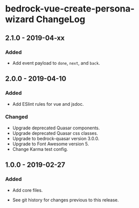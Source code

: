 # bedrock-vue-create-persona-wizard ChangeLog

## 2.1.0 - 2019-04-xx

### Added
- Add event payload to `done`, `next`, and `back`.

## 2.0.0 - 2019-04-10

### Added
- Add ESlint rules for vue and jsdoc.

### Changed
- Upgrade deprecated Quasar components.
- Upgrade deprecated Quasar css classes.
- Upgrade to bedrock-quasar version 3.0.0.
- Upgrade to Font Awesome version 5.
- Change Karma test config.

## 1.0.0 - 2019-02-27

### Added
- Add core files.

- See git history for changes previous to this release.
